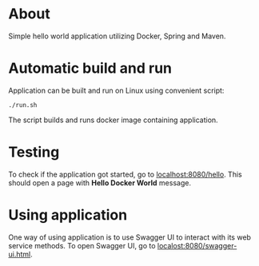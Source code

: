 # About
Simple hello world application utilizing Docker, Spring and Maven.
# Automatic build and run
Application can be built and run on Linux using convenient script:
```
./run.sh
```
The script builds and runs docker image containing application.
# Testing
To check if the application got started, go to <a href="http://localhost:8080/hello">localhost:8080/hello</a>. This should open a page with **Hello Docker World** message.

# Using application
One way of using application is to use Swagger UI to interact with its web service methods. To open Swagger UI, go to <a href="http://localost:8080/swagger-ui.html">localost:8080/swagger-ui.html</a>.